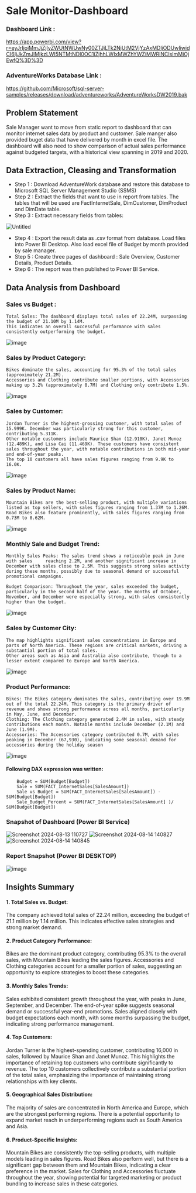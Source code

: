 # Sale Monitor-Dashboard

### Dashboard Link : 
https://app.powerbi.com/view?r=eyJrIjoiMmJjZjIyZWUtNWUwNy00ZTJjLTk2NjUtM2VjYzAxMDljODUwIiwidCI6IjJkZmJlMjkzLWI5NTMtNDI0OC1iZjhhLWIxMWZhYWZiMWRlNCIsImMiOjEwfQ%3D%3D
### AdventureWorks Database  Link : 
https://github.com/Microsoft/sql-server-samples/releases/download/adventureworks/AdventureWorksDW2019.bak

## Problem Statement
Sale Manager want to move from static report to dashboard that can monitor internet sales data by product and customer. 
Sale manger also provided buget data that have delivered by month in excel file. 
The dashboard will also need to show comparison of actual sales performance against budgeted targets, with a historical view spanning in 2019 and 2020.

## Data Extraction, Cleasing and Transformation

- Step 1 : Download AdventureWork database and restore this database to Microsoft SQL Server Management Studio (SSMS)
- Step 2 : Extract the fields that want to use in report from tables. The tables that will be used are FactInternetSale, DimCustomer, DimProduct and DimDate table.
- Step 3 : Extract necessary fields from tables:

![Untitled](https://github.com/user-attachments/assets/f7b815a0-9738-4684-830f-3be98808ea1d)

- Step 4 : Export the result data as .csv format from database. Load files into Power BI Desktop. Also load excel file of Budget by month provided by sale manager.
- Step 5 : Create three pages of dashboard : Sale Overview, Customer Details, Product Details.
- Step 6 : The report was then published to Power BI Service.

## Data Analysis from Dashboard
### Sales vs Budget :

    Total Sales: The dashboard displays total sales of 22.24M, surpassing the budget of 21.10M by 1.14M. 
    This indicates an overall successful performance with sales consistently outperforming the budget.
![image](https://github.com/user-attachments/assets/a6c407e6-0160-4f8b-a936-0b41fcafa8ef)

### Sales by Product Category:

    Bikes dominate the sales, accounting for 95.3% of the total sales (approximately 21.2M).
    Accessories and Clothing contribute smaller portions, with Accessories making up 3.2% (approximately 0.7M) and Clothing only contribute 1.5%.
![image](https://github.com/user-attachments/assets/d270b1a1-256c-4afd-b4ac-df71aa4daf03)

### Sales by Customer:

    Jordan Turner is the highest-grossing customer, with total sales of 15.999K. December was particularly strong for this customer, contributing 5.311K.
    Other notable customers include Maurice Shan (12.910K), Janet Munoz (12.489K), and Lisa Cai (11.469K). These customers have consistent sales throughout the year, with notable contributions in both mid-year and end-of-year peaks.
    The top 10 customers all have sales figures ranging from 9.9K to 16.0K.
![image](https://github.com/user-attachments/assets/c6c48247-018e-495f-8cef-35ce73e0d7ea)

### Sales by Product Name:

    Mountain Bikes are the best-selling product, with multiple variations listed as top sellers, with sales figures ranging from 1.37M to 1.26M.
    Road Bikes also feature prominently, with sales figures ranging from 0.73M to 0.62M.
![image](https://github.com/user-attachments/assets/f7271093-a2bf-4b23-bfd1-078bd71c66fd)

### Monthly Sale and Budget Trend:

    Monthly Sales Peaks: The sales trend shows a noticeable peak in June with sales     reaching 2.2M, and another significant increase in December with sales close to 2.5M. This suggests strong sales activity during these months, possibly due to seasonal demand or successful promotional campaigns.

    Budget Comparison: Throughout the year, sales exceeded the budget, particularly in the second half of the year. The months of October, November, and December were especially strong, with sales consistently higher than the budget.
![image](https://github.com/user-attachments/assets/c1b2a5b4-addf-4656-b892-95a0d2082996)

### Sales by Customer City:

    The map highlights significant sales concentrations in Europe and parts of North America. These regions are critical markets, driving a substantial portion of total sales.
    Other areas such as Asia and Australia also contribute, though to a lesser extent compared to Europe and North America.

![image](https://github.com/user-attachments/assets/1ffa8951-feae-4ebb-9cb3-b826bb26eaed)

### Product Performance:

    Bikes: The Bikes category dominates the sales, contributing over 19.9M out of the total 22.24M. This category is the primary driver of revenue and shows strong performance across all months, particularly in May, June, and December.
    Clothing: The Clothing category generated 2.4M in sales, with steady contributions each month. Notable months include December (2.1M) and June (1.9M).
    Accessories: The Accessories category contributed 0.7M, with sales peaking in December (67,930), indicating some seasonal demand for accessories during the holiday season
![image](https://github.com/user-attachments/assets/86310969-6393-4e84-84f7-5892e7158daf)

#### Following DAX expression was written:
        Budget = SUM(Budget[Budget])
        Sale = SUM(FACT_InternetSales[SalesAmount])
        Sale vs Budget = SUM(FACT_InternetSales[SalesAmount]) - SUM(Budget[Budget])
        Sale_Budget_Percent = SUM(FACT_InternetSales[SalesAmount] )/ SUM(Budget[Budget])

### Snapshot of Dashboard (Power BI Service)
![Screenshot 2024-08-13 110727](https://github.com/user-attachments/assets/94d6ebc2-9120-46c9-8ab4-4991d5fd95d9)
![Screenshot 2024-08-14 140827](https://github.com/user-attachments/assets/36c17368-c677-4e66-a41e-7e550b509173)
![Screenshot 2024-08-14 140845](https://github.com/user-attachments/assets/eaba91d4-7de5-4cb4-b4ce-287c481a88ff)

 
### Report Snapshot (Power BI DESKTOP)
![image](https://github.com/user-attachments/assets/fb980ad4-109f-445c-b671-f912bc2655cb)

## Insights Summary

#### 1. Total Sales vs. Budget:
   The company achieved total sales of 22.24 million, exceeding the budget of 21.1 million by 1.14 million. This indicates effective sales strategies and strong market demand.

#### 2. Product Category Performance:
   Bikes are the dominant product category, contributing 95.3% to the overall sales, with Mountain Bikes leading the sales figures.
   Accessories and Clothing categories account for a smaller portion of sales, suggesting an opportunity to explore strategies to boost these categories.

#### 3. Monthly Sales Trends:
   Sales exhibited consistent growth throughout the year, with peaks in June, September, and December. The end-of-year spike suggests seasonal demand or successful year-end promotions.
   Sales aligned closely with budget expectations each month, with some months surpassing the budget, indicating strong performance management.

#### 4. Top Customers:
   Jordan Turner is the highest-spending customer, contributing 16,000 in sales, followed by Maurice Shan and Janet Munoz. This highlights the importance of retaining top customers who contribute significantly to revenue.
   The top 10 customers collectively contribute a substantial portion of the total sales, emphasizing the importance of maintaining strong relationships with key clients.

#### 5. Geographical Sales Distribution:
   The majority of sales are concentrated in North America and Europe, which are the strongest performing regions. There is a potential opportunity to expand market reach in underperforming regions such as South America and Asia.

#### 6. Product-Specific Insights:
   Mountain Bikes are consistently the top-selling products, with multiple models leading in sales figures.
   Road Bikes also perform well, but there is a significant gap between them and Mountain Bikes, indicating a clear preference in the market.
   Sales for Clothing and Accessories fluctuate throughout the year, showing potential for targeted marketing or product bundling to increase sales in these categories.

